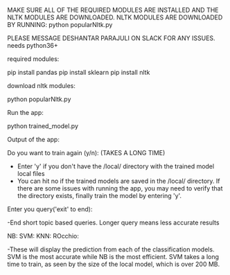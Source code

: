 MAKE SURE ALL OF THE REQUIRED MODULES ARE INSTALLED AND THE NLTK MODULES ARE DOWNLOADED.
NLTK MODULES ARE DOWNLOADED BY RUNNING: python popularNltk.py

PLEASE MESSAGE DESHANTAR PARAJULI ON SLACK FOR ANY ISSUES.
needs python36+

required modules: 

pip install pandas
pip install sklearn
pip install nltk

download nltk modules:

python popularNltk.py


Run the app:

python trained_model.py


Output of the app:

Do you want to train again (y/n): (TAKES A LONG TIME)
- Enter 'y' if you don't have the /local/ directory with the trained model local files
- You can hit no if the trained models are saved in the /local/ directory. If there are some issues with running the app, you may need to verify that the directory exists, finally train the model by entering 'y'.

Enter you query('exit' to end):

-End short topic based queries. Longer query means less accurate results


NB:
SVM:
KNN:
ROcchio:

-These will display the prediction from each of the classification models. SVM is the most accurate while NB is the most efficient. SVM takes a long time to train, as seen by the size of the local model, which is over 200 MB.


